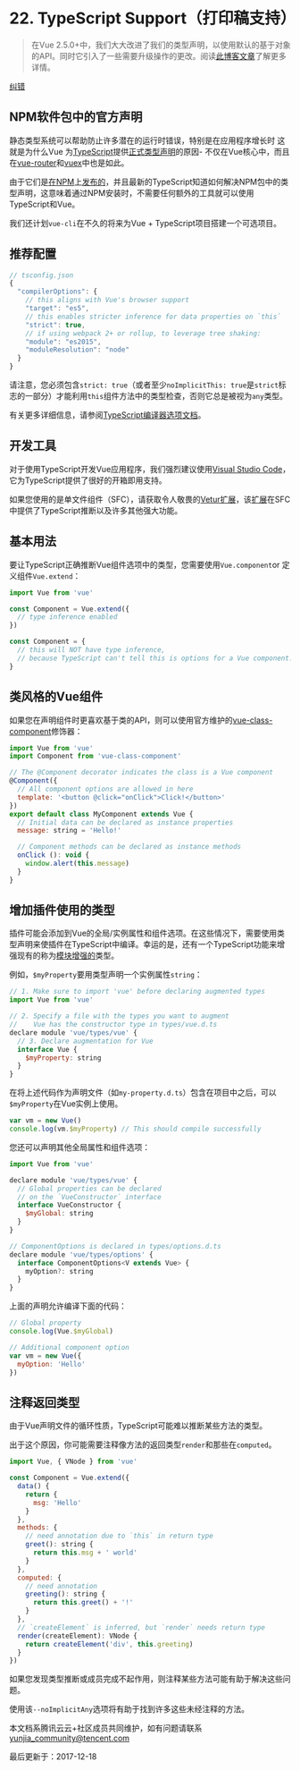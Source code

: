 # 22. TypeScript Support（打印稿支持）

> 在Vue 2.5.0+中，我们大大改进了我们的类型声明，以使用默认的基于对象的API。同时它引入了一些需要升级操作的更改。阅读[此博客文章](https://medium.com/the-vue-point/upcoming-typescript-changes-in-vue-2-5-e9bd7e2ecf08)了解更多详情。

[纠错](javascript:;)

## NPM软件包中的官方声明

静态类型系统可以帮助防止许多潜在的运行时错误，特别是在应用程序增长时 这就是为什么Vue 为[TypeScript](https://www.typescriptlang.org/)提供[正式类型声明](https://github.com/vuejs/vue/tree/dev/types)的原因- 不仅在Vue核心中，而且在[vue-router](https://github.com/vuejs/vue-router/tree/dev/types)和[vuex](https://github.com/vuejs/vuex/tree/dev/types)中也是如此。

由于它们是[在NPM](https://cdn.jsdelivr.net/npm/vue/types/)上[发布的](https://cdn.jsdelivr.net/npm/vue/types/)，并且最新的TypeScript知道如何解决NPM包中的类型声明，这意味着通过NPM安装时，不需要任何额外的工具就可以使用TypeScript和Vue。

我们还计划`vue-cli`在不久的将来为Vue + TypeScript项目搭建一个可选项目。

## 推荐配置

```javascript
// tsconfig.json
{
  "compilerOptions": {
    // this aligns with Vue's browser support
    "target": "es5",
    // this enables stricter inference for data properties on `this`
    "strict": true,
    // if using webpack 2+ or rollup, to leverage tree shaking:
    "module": "es2015",
    "moduleResolution": "node"
  }
}
```

请注意，您必须包含`strict: true`（或者至少`noImplicitThis: true`是`strict`标志的一部分）才能利用`this`组件方法中的类型检查，否则它总是被视为`any`类型。

有关更多详细信息，请参阅[TypeScript编译器选项文档](https://www.typescriptlang.org/docs/handbook/compiler-options.html)。

## 开发工具

对于使用TypeScript开发Vue应用程序，我们强烈建议使用[Visual Studio Code](https://code.visualstudio.com/)，它为TypeScript提供了很好的开箱即用支持。

如果您使用的是单文件组件（SFC），请获取令人敬畏的[Vetur扩展](https://github.com/vuejs/vetur)，该[扩展](https://github.com/vuejs/vetur)在SFC中提供了TypeScript推断以及许多其他强大功能。

## 基本用法

要让TypeScript正确推断Vue组件选项中的类型，您需要使用`Vue.component`or 定义组件`Vue.extend`：

```javascript
import Vue from 'vue'

const Component = Vue.extend({
  // type inference enabled
})

const Component = {
  // this will NOT have type inference,
  // because TypeScript can't tell this is options for a Vue component.
}
```

## 类风格的Vue组件

如果您在声明组件时更喜欢基于类的API，则可以使用官方维护的[vue-class-component](https://github.com/vuejs/vue-class-component)修饰器：

```javascript
import Vue from 'vue'
import Component from 'vue-class-component'

// The @Component decorator indicates the class is a Vue component
@Component({
  // All component options are allowed in here
  template: '<button @click="onClick">Click!</button>'
})
export default class MyComponent extends Vue {
  // Initial data can be declared as instance properties
  message: string = 'Hello!'

  // Component methods can be declared as instance methods
  onClick (): void {
    window.alert(this.message)
  }
}
```

## 增加插件使用的类型

插件可能会添加到Vue的全局/实例属性和组件选项。在这些情况下，需要使用类型声明来使插件在TypeScript中编译。幸运的是，还有一个TypeScript功能来增强现有的称为[模块增强的](https://www.typescriptlang.org/docs/handbook/declaration-merging.html#module-augmentation)类型。

例如，`$myProperty`要用类型声明一个实例属性`string`：

```javascript
// 1. Make sure to import 'vue' before declaring augmented types
import Vue from 'vue'

// 2. Specify a file with the types you want to augment
//    Vue has the constructor type in types/vue.d.ts
declare module 'vue/types/vue' {
  // 3. Declare augmentation for Vue
  interface Vue {
    $myProperty: string
  }
}
```

在将上述代码作为声明文件（如`my-property.d.ts`）包含在项目中之后，可以`$myProperty`在Vue实例上使用。

```javascript
var vm = new Vue()
console.log(vm.$myProperty) // This should compile successfully
```

您还可以声明其他全局属性和组件选项：

```javascript
import Vue from 'vue'

declare module 'vue/types/vue' {
  // Global properties can be declared
  // on the `VueConstructor` interface
  interface VueConstructor {
    $myGlobal: string
  }
}

// ComponentOptions is declared in types/options.d.ts
declare module 'vue/types/options' {
  interface ComponentOptions<V extends Vue> {
    myOption?: string
  }
}
```

上面的声明允许编译下面的代码：

```javascript
// Global property
console.log(Vue.$myGlobal)

// Additional component option
var vm = new Vue({
  myOption: 'Hello'
})
```

## 注释返回类型

由于Vue声明文件的循环性质，TypeScript可能难以推断某些方法的类型。

出于这个原因，你可能需要注释像方法的返回类型`render`和那些在`computed`。

```javascript
import Vue, { VNode } from 'vue'

const Component = Vue.extend({
  data() {
    return {
      msg: 'Hello'
    }
  },
  methods: {
    // need annotation due to `this` in return type
    greet(): string {
      return this.msg + ' world'
    }
  },
  computed: {
    // need annotation
    greeting(): string {
      return this.greet() + '!'
    }
  },
  // `createElement` is inferred, but `render` needs return type
  render(createElement): VNode {
    return createElement('div', this.greeting)
  }
})
```

如果您发现类型推断或成员完成不起作用，则注释某些方法可能有助于解决这些问题。

使用该`--noImplicitAny`选项将有助于找到许多这些未经注释的方法。

本文档系腾讯云云+社区成员共同维护，如有问题请联系 yunjia_community@tencent.com

最后更新于：2017-12-18